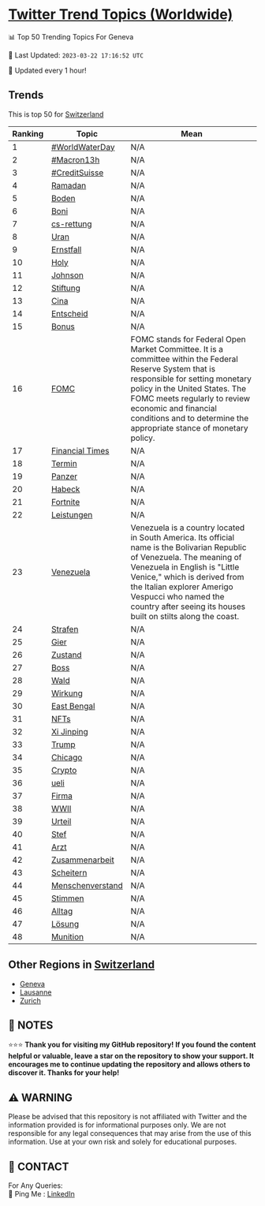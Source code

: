 [Twitter Trend Topics (Worldwide)](https://github.com/ErcinDedeoglu/Twitter-Trend-Topics)
==========


📊 Top 50 Trending Topics For Geneva

📆 Last Updated: `2023-03-22 17:16:52 UTC`

🔧 Updated every 1 hour!


## Trends

This is top 50 for [Switzerland](</Switzerland>)

| Ranking | Topic | Mean |
| ------- | ------------ | ------------ |
| 1 | [#WorldWaterDay](http://twitter.com/search?q=%23WorldWaterDay) | N/A |
| 2 | [#Macron13h](http://twitter.com/search?q=%23Macron13h) | N/A |
| 3 | [#CreditSuisse](http://twitter.com/search?q=%23CreditSuisse) | N/A |
| 4 | [Ramadan](http://twitter.com/search?q=Ramadan) | N/A |
| 5 | [Boden](http://twitter.com/search?q=Boden) | N/A |
| 6 | [Boni](http://twitter.com/search?q=Boni) | N/A |
| 7 | [cs-rettung](http://twitter.com/search?q=cs-rettung) | N/A |
| 8 | [Uran](http://twitter.com/search?q=Uran) | N/A |
| 9 | [Ernstfall](http://twitter.com/search?q=Ernstfall) | N/A |
| 10 | [Holy](http://twitter.com/search?q=Holy) | N/A |
| 11 | [Johnson](http://twitter.com/search?q=Johnson) | N/A |
| 12 | [Stiftung](http://twitter.com/search?q=Stiftung) | N/A |
| 13 | [Cina](http://twitter.com/search?q=Cina) | N/A |
| 14 | [Entscheid](http://twitter.com/search?q=Entscheid) | N/A |
| 15 | [Bonus](http://twitter.com/search?q=Bonus) | N/A |
| 16 | [FOMC](http://twitter.com/search?q=FOMC) | FOMC stands for Federal Open Market Committee. It is a committee within the Federal Reserve System that is responsible for setting monetary policy in the United States. The FOMC meets regularly to review economic and financial conditions and to determine the appropriate stance of monetary policy. |
| 17 | [Financial Times](http://twitter.com/search?q=Financial+Times) | N/A |
| 18 | [Termin](http://twitter.com/search?q=Termin) | N/A |
| 19 | [Panzer](http://twitter.com/search?q=Panzer) | N/A |
| 20 | [Habeck](http://twitter.com/search?q=Habeck) | N/A |
| 21 | [Fortnite](http://twitter.com/search?q=Fortnite) | N/A |
| 22 | [Leistungen](http://twitter.com/search?q=Leistungen) | N/A |
| 23 | [Venezuela](http://twitter.com/search?q=Venezuela) | Venezuela is a country located in South America. Its official name is the Bolivarian Republic of Venezuela. The meaning of Venezuela in English is "Little Venice," which is derived from the Italian explorer Amerigo Vespucci who named the country after seeing its houses built on stilts along the coast. |
| 24 | [Strafen](http://twitter.com/search?q=Strafen) | N/A |
| 25 | [Gier](http://twitter.com/search?q=Gier) | N/A |
| 26 | [Zustand](http://twitter.com/search?q=Zustand) | N/A |
| 27 | [Boss](http://twitter.com/search?q=Boss) | N/A |
| 28 | [Wald](http://twitter.com/search?q=Wald) | N/A |
| 29 | [Wirkung](http://twitter.com/search?q=Wirkung) | N/A |
| 30 | [East Bengal](http://twitter.com/search?q=East+Bengal) | N/A |
| 31 | [NFTs](http://twitter.com/search?q=NFTs) | N/A |
| 32 | [Xi Jinping](http://twitter.com/search?q=Xi+Jinping) | N/A |
| 33 | [Trump](http://twitter.com/search?q=Trump) | N/A |
| 34 | [Chicago](http://twitter.com/search?q=Chicago) | N/A |
| 35 | [Crypto](http://twitter.com/search?q=Crypto) | N/A |
| 36 | [ueli](http://twitter.com/search?q=ueli) | N/A |
| 37 | [Firma](http://twitter.com/search?q=Firma) | N/A |
| 38 | [WWII](http://twitter.com/search?q=WWII) | N/A |
| 39 | [Urteil](http://twitter.com/search?q=Urteil) | N/A |
| 40 | [Stef](http://twitter.com/search?q=Stef) | N/A |
| 41 | [Arzt](http://twitter.com/search?q=Arzt) | N/A |
| 42 | [Zusammenarbeit](http://twitter.com/search?q=Zusammenarbeit) | N/A |
| 43 | [Scheitern](http://twitter.com/search?q=Scheitern) | N/A |
| 44 | [Menschenverstand](http://twitter.com/search?q=Menschenverstand) | N/A |
| 45 | [Stimmen](http://twitter.com/search?q=Stimmen) | N/A |
| 46 | [Alltag](http://twitter.com/search?q=Alltag) | N/A |
| 47 | [Lösung](http://twitter.com/search?q=L%c3%b6sung) | N/A |
| 48 | [Munition](http://twitter.com/search?q=Munition) | N/A |



## Other Regions in [Switzerland](</Switzerland>)

* [Geneva](</Switzerland/Geneva.md>)
* [Lausanne](</Switzerland/Lausanne.md>)
* [Zurich](</Switzerland/Zurich.md>)



## 📝 NOTES

⭐⭐⭐ **Thank you for visiting my GitHub repository! If you found the content helpful or valuable, leave a star on the repository to show your support. It encourages me to continue updating the repository and allows others to discover it. Thanks for your help!**


## ⚠️ WARNING

Please be advised that this repository is not affiliated with Twitter and the information provided is for informational purposes only. We are not responsible for any legal consequences that may arise from the use of this information. Use at your own risk and solely for educational purposes.


## 📨 CONTACT

 For Any Queries:  
            🏓 Ping Me : [LinkedIn](https://www.linkedin.com/in/ercindedeoglu/)
